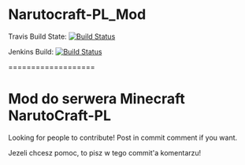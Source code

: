 Narutocraft-PL_Mod
==================

Travis Build State:
[![Build Status](https://travis-ci.org/GRM-Group/Narutocraft-PL_Mod.svg?branch=master)](https://travis-ci.org/GRM-Group/Narutocraft-PL_Mod)

Jenkins Build:
[![Build Status](http://grm.ccs.pl:8080/buildStatus/icon?job=NarutoCraft-Pl_Mod)](http://grm.ccs.pl:8080/job/NarutoCraft-Pl_Mod/)

===================

Mod do serwera Minecraft NarutoCraft-PL
===================

Looking for people to contribute! Post in commit comment if you want.

Jezeli chcesz pomoc, to pisz w tego commit'a komentarzu!
